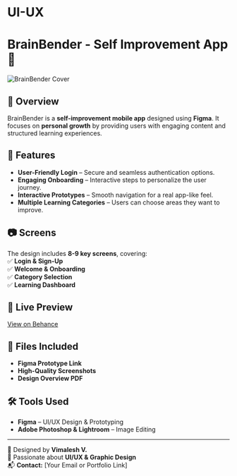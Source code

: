 # UI-UX

# BrainBender - Self Improvement App 🎯  

![BrainBender Cover](image.png)  

## 📌 Overview  
BrainBender is a **self-improvement mobile app** designed using **Figma**. It focuses on **personal growth** by providing users with engaging content and structured learning experiences.  

## 🚀 Features  
- **User-Friendly Login** – Secure and seamless authentication options.  
- **Engaging Onboarding** – Interactive steps to personalize the user journey.  
- **Interactive Prototypes** – Smooth navigation for a real app-like feel.  
- **Multiple Learning Categories** – Users can choose areas they want to improve.  

## 📷 Screens  
The design includes **8-9 key screens**, covering:  
✅ **Login & Sign-Up**  
✅ **Welcome & Onboarding**  
✅ **Category Selection**  
✅ **Learning Dashboard**  

## 🔗 Live Preview  
[View on Behance](your_behance_link_here)  

## 📂 Files Included  
- **Figma Prototype Link**  
- **High-Quality Screenshots**  
- **Design Overview PDF**  

## 🛠️ Tools Used  
- **Figma** – UI/UX Design & Prototyping  
- **Adobe Photoshop & Lightroom** – Image Editing  

---

🔹 Designed by **Vimalesh V.**  
🌟 Passionate about **UI/UX & Graphic Design**  
📬 **Contact:** [Your Email or Portfolio Link]
